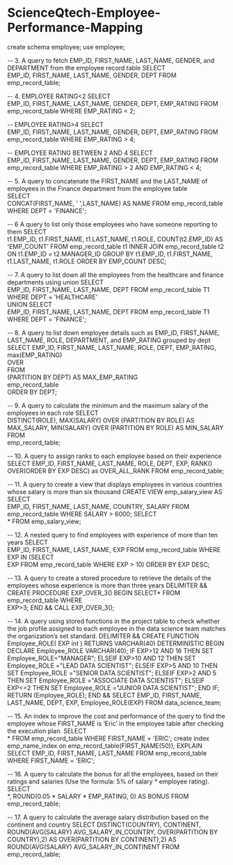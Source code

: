 # ScienceQtech-Employee-Performance-Mapping

create schema employee; 
use employee;

-- 3. A query to fetch EMP_ID, FIRST_NAME, LAST_NAME, GENDER, and DEPARTMENT from the employee record table 
SELECT  
EMP_ID, FIRST_NAME, LAST_NAME, GENDER, DEPT 
FROM 
emp_record_table;

-- 4. EMPLOYEE RATING<2 
SELECT  
EMP_ID, FIRST_NAME, LAST_NAME, GENDER, DEPT, EMP_RATING 
FROM 
emp_record_table 
WHERE 
EMP_RATING < 2;

-- EMPLOYEE RATING>4 
SELECT  
EMP_ID, FIRST_NAME, LAST_NAME, GENDER, DEPT, EMP_RATING 
FROM 
emp_record_table 
WHERE 
EMP_RATING > 4;

-- EMPLOYEE RATING BETWEEN 2 AND 4 
SELECT  
EMP_ID, FIRST_NAME, LAST_NAME, GENDER, DEPT, EMP_RATING 
FROM 
emp_record_table 
WHERE 
EMP_RATING > 2 AND EMP_RATING < 4;

-- 5. A query to concatenate the FIRST_NAME and the LAST_NAME of employees in the 
Finance department from the employee table  
SELECT  
CONCAT(FIRST_NAME, ' ',LAST_NAME) AS NAME 
FROM 
emp_record_table 
WHERE 
DEPT = 'FINANCE';

-- 6 A query to list only those employees who have someone reporting to them 
SELECT  
t1.EMP_ID, t1.FIRST_NAME, t1.LAST_NAME, t1.ROLE, 
COUNT(t2.EMP_ID) AS 'EMP_COUNT' 
FROM 
emp_record_table t1 
INNER JOIN 
emp_record_table t2 ON t1.EMP_ID = t2.MANAGER_ID 
GROUP BY t1.EMP_ID, t1.FIRST_NAME, t1.LAST_NAME, 
t1.ROLE 
ORDER BY EMP_COUNT DESC;

-- 7. A query to list down all the employees from the healthcare and finance departments using 
union 
SELECT  
EMP_ID, FIRST_NAME, LAST_NAME, DEPT 
FROM 
emp_record_table T1 
WHERE 
DEPT = 'HEALTHCARE'  
UNION SELECT  
EMP_ID, FIRST_NAME, LAST_NAME, DEPT 
FROM 
emp_record_table T1 
WHERE 
DEPT = 'FINANCE';

-- 8. A query to list down employee details such as EMP_ID, FIRST_NAME, LAST_NAME, 
ROLE, DEPARTMENT, and EMP_RATING grouped by dept  
SELECT 
EMP_ID, FIRST_NAME, LAST_NAME, ROLE, DEPT, EMP_RATING, 
max(EMP_RATING)  
OVER  
FROM  
(PARTITION BY DEPT) AS MAX_EMP_RATING  
emp_record_table  
ORDER BY DEPT;

-- 9. A query to calculate the minimum and the maximum salary of the employees in each role 
SELECT  
DISTINCT(ROLE), MAX(SALARY) OVER (PARTITION BY ROLE) AS 
MAX_SALARY, MIN(SALARY) OVER (PARTITION BY ROLE) AS MIN_SALARY  
FROM  
emp_record_table;

-- 10. A query to assign ranks to each employee based on their experience 
SELECT EMP_ID, FIRST_NAME, LAST_NAME, ROLE, DEPT, EXP, RANK() 
OVER(ORDER BY EXP DESC) as OVER_ALL_RANK FROM emp_record_table; 

-- 11. A query to create a view that displays employees in various countries whose salary is 
more than six thousand 
CREATE VIEW emp_salary_view AS 
SELECT  
EMP_ID, FIRST_NAME, LAST_NAME, COUNTRY, SALARY 
FROM 
emp_record_table 
WHERE 
SALARY > 6000; 
SELECT  
* 
FROM 
emp_salary_view;

-- 12. A nested query to find employees with experience of more than ten years 
SELECT  
EMP_ID, FIRST_NAME, LAST_NAME, EXP 
FROM 
emp_record_table 
WHERE 
EXP IN (SELECT  
EXP 
FROM 
emp_record_table 
WHERE 
EXP > 10) 
ORDER BY EXP DESC; 

-- 13. A query to create a stored procedure to retrieve the details of the employees whose 
experience is more than three years 
DELIMITER &&  
CREATE PROCEDURE EXP_OVER_3() 
BEGIN SELECT* 
FROM emp_record_table 
WHERE  
EXP>3; 
END && 
CALL EXP_OVER_3();

-- 14. A query using stored functions in the project table to check whether the job profile 
assigned to each employee in the data science team matches the organization’s set standard. 
DELIMITER && 
CREATE FUNCTION Employee_ROLE( 
EXP int 
) 
RETURNS VARCHAR(40) 
DETERMINISTIC 
BEGIN 
DECLARE Employee_ROLE VARCHAR(40); 
IF EXP>12 AND 16 THEN 
SET Employee_ROLE="MANAGER"; 
ELSEIF EXP>10 AND 12 THEN 
SET Employee_ROLE ="LEAD DATA SCIENTIST"; 
ELSEIF EXP>5 AND 10 THEN 
SET Employee_ROLE ="SENIOR DATA SCIENTIST"; 
ELSEIF EXP>2 AND 5 THEN 
SET Employee_ROLE ="ASSOCIATE DATA SCIENTIST"; 
ELSEIF EXP<=2 THEN 
SET Employee_ROLE ="JUNIOR DATA SCIENTIST"; 
END IF; 
RETURN (Employee_ROLE); 
END && 
SELECT EMP_ID, FIRST_NAME, LAST_NAME, DEPT, EXP, Employee_ROLE(EXP) 
FROM data_science_team;

-- 15. An index to improve the cost and performance of the query to find the employee whose 
FIRST_NAME is ‘Eric’ in the employee table after checking the execution plan. 
SELECT  
* 
FROM 
emp_record_table 
WHERE 
FIRST_NAME = 'ERIC'; 
create index emp_name_index on emp_record_table(FIRST_NAME(50)); 
EXPLAIN SELECT EMP_ID, FIRST_NAME, LAST_NAME FROM  emp_record_table 
WHERE FIRST_NAME = 'ERIC';

-- 16. A query to calculate the bonus for all the employees, based on their ratings and salaries 
(Use the formula: 5% of salary * employee rating). 
SELECT  
*, ROUND(0.05 * SALARY * EMP_RATING, 0) AS BONUS 
FROM 
emp_record_table;

-- 17. A query to calculate the average salary distribution based on the continent and country 
SELECT DISTINCT(COUNTRY), CONTINENT, 
ROUND(AVG(SALARY) 
AVG_SALARY_IN_COUNTRY, 
OVER(PARTITION 
BY COUNTRY),2) AS 
OVER(PARTITION 
BY CONTINENT),2) AS 
ROUND(AVG(SALARY) 
AVG_SALARY_IN_CONTINENT 
FROM 
emp_record_table; 
